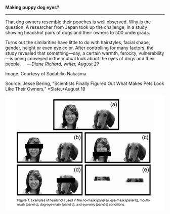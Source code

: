 **Making puppy dog eyes?**

****

That dog owners resemble their pooches is well observed. Why is the question. A researcher from Japan took up the challenge, in a study showing headshot pairs of dogs and their owners to 500 undergrads.

Turns out the similarities have little to do with hairstyles, facial shape, gender, height or even eye color. After controlling for many factors, the study revealed that something—say, a certain warmth, ferocity, vulnerability—is being conveyed in the mutual look about the eyes of dogs and their people.
     —*Diane Richard, writer, August 27*

Image: Courtesy of Sadahiko Nakajima

Source: Jesse Bering, “Scientists Finally Figured Out What Makes Pets Look Like Their Owners,” *Slate,*August 19

![](../images/14-08-27_16.2_dogsEDIT-1.jpeg)
